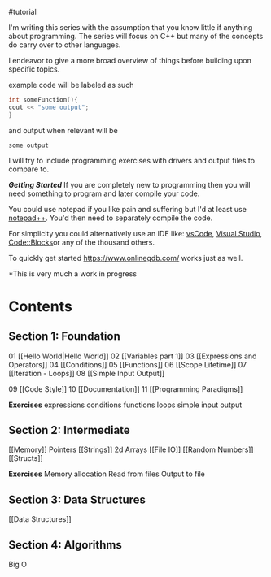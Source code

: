 #tutorial

I'm writing this series with the assumption that you know little if anything about programming. The series will focus on C++ but many of the concepts do carry over to other languages.

I endeavor to give a more broad overview of things before building upon specific topics.

example code will be labeled as such
``` c++
int someFunction(){
cout << "some output";
}
```
and output when relevant will be
```
some output
```

I will try to include programming exercises with drivers and 
output files to compare to.


***Getting Started***
If you are completely new to programming then you will need something to program and later compile your code.

You could use notepad if you like pain and suffering but I'd at least use [notepad++](https://notepad-plus-plus.org/). You'd then need to separately compile the code.

For simplicity you could alternatively use an IDE like: [vsCode](https://code.visualstudio.com/), [Visual Studio](https://visualstudio.microsoft.com/), [Code::Blocks](https://www.codeblocks.org/)or any of the thousand others.

To quickly get started https://www.onlinegdb.com/ works just as well.


\*This is very much a work in progress

# **Contents**
## Section 1: Foundation
01 [[Hello World|Hello World]] 
02 [[Variables part 1]] 
03 [[Expressions and Operators]] 
04 [[Conditions]] 
05 [[Functions]]
06 [[Scope Lifetime]] 
07 [[Iteration - Loops]] 
08 [[Simple Input Output]]

09 [[Code Style]]
10 [[Documentation]]
11 [[Programming Paradigms]]



**Exercises** 
expressions
conditions
functions
loops
simple input output

## Section 2: Intermediate
 [[Memory]] 
 Pointers
 [[Strings]]
 2d Arrays
 [[File IO]] 
 [[Random Numbers]]
 [[Structs]]


**Exercises** 
Memory allocation
Read from files 
Output to file


## Section 3: Data Structures
[[Data Structures]] 


## Section 4: Algorithms
Big O






